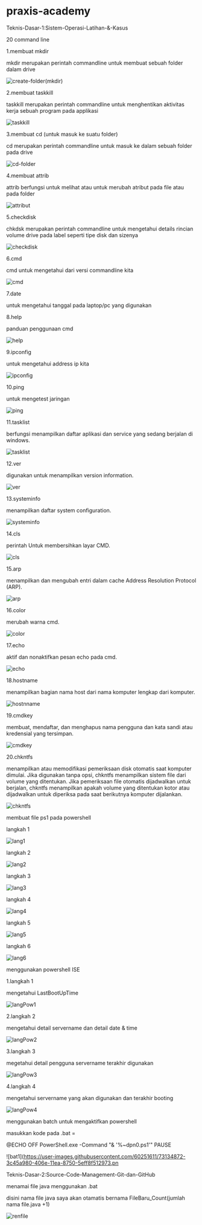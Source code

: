 # praxis-academy

Teknis-Dasar-1:Sistem-Operasi-Latihan-&-Kasus

20 command line

1.membuat mkdir

mkdir merupakan perintah commandline untuk membuat sebuah folder dalam drive

![create-folder(mkdir)](https://user-images.githubusercontent.com/60251611/73122002-14910b80-3fb2-11ea-8747-e184f01bf203.png)

2.membuat taskkill

taskkill merupakan perintah commandline untuk menghentikan aktivitas kerja sebuah program pada applikasi

![taskkill](https://user-images.githubusercontent.com/60251611/73122114-9cc3e080-3fb3-11ea-80cb-6a6309ea8ed1.png)

3.membuat cd (untuk masuk ke suatu folder)

cd merupakan perintah commandline untuk masuk ke dalam sebuah folder pada drive

![cd-folder](https://user-images.githubusercontent.com/60251611/73122257-6b4c1480-3fb5-11ea-92d1-94470da67e39.png)

4.membuat attrib 

attrib berfungsi untuk melihat atau untuk merubah atribut pada file atau pada folder

![attribut](https://user-images.githubusercontent.com/60251611/73122335-13fa7400-3fb6-11ea-9474-0b8913bf5ca5.png)

5.checkdisk

chkdsk merupakan perintah commandline untuk mengetahui details rincian volume drive pada label seperti tipe disk dan
sizenya

![checkdisk](https://user-images.githubusercontent.com/60251611/73122495-4dcc7a00-3fb8-11ea-8a26-375bb1dc3469.png)

6.cmd

cmd untuk mengetahui dari versi commandline kita

![cmd](https://user-images.githubusercontent.com/60251611/73129572-fc54d700-4019-11ea-927b-b9be1ddabc1e.png)

7.date

untuk mengetahui tanggal pada laptop/pc yang digunakan


8.help

panduan penggunaan cmd

![help](https://user-images.githubusercontent.com/60251611/73129668-bac52b80-401b-11ea-8142-c39de1371383.png)

9.ipconfig

untuk mengetahui address ip kita

![ipconfig](https://user-images.githubusercontent.com/60251611/73129683-f233d800-401b-11ea-88ec-7eb372210b99.png)

10.ping

untuk mengetest jaringan

![ping](https://user-images.githubusercontent.com/60251611/73129690-1394c400-401c-11ea-8502-3ffc0a27bb5c.png)

11.tasklist

berfungsi menampilkan daftar aplikasi dan service yang sedang berjalan di windows.

![tasklist](https://user-images.githubusercontent.com/60251611/73129729-21971480-401d-11ea-8058-a389044a8581.png)

12.ver

digunakan untuk menampilkan version information.

![ver](https://user-images.githubusercontent.com/60251611/73129733-3673a800-401d-11ea-9310-0c59448d577e.png)

13.systeminfo

menampilkan daftar system configuration.

![systeminfo](https://user-images.githubusercontent.com/60251611/73129725-0926fa00-401d-11ea-8a2d-5e8030b9ecdd.png)

14.cls

perintah Untuk membersihkan layar CMD.

![cls](https://user-images.githubusercontent.com/60251611/73129600-61103180-401a-11ea-86be-b3531d1fc960.png)

15.arp

menampilkan dan mengubah entri dalam cache Address Resolution Protocol (ARP).

![arp](https://user-images.githubusercontent.com/60251611/73129581-155d8800-401a-11ea-8bc7-509a7561b361.png)

16.color

merubah warna cmd.

![color](https://user-images.githubusercontent.com/60251611/73129655-73d73600-401b-11ea-93ee-7104270fad45.png)

17.echo

aktif dan nonaktifkan pesan echo pada cmd.

![echo](https://user-images.githubusercontent.com/60251611/73129666-a41ed480-401b-11ea-8b4b-f9ab56995e6c.png)

18.hostname

menampilkan bagian nama host dari nama komputer lengkap dari komputer.

![hostnname](https://user-images.githubusercontent.com/60251611/73129677-d9c3bd80-401b-11ea-9edc-e30c4fedf31e.png)

19.cmdkey

membuat, mendaftar, dan menghapus nama pengguna dan kata sandi atau kredensial yang tersimpan.

![cmdkey](https://user-images.githubusercontent.com/60251611/73129644-5904c180-401b-11ea-823b-d78837150f10.png)

20.chkntfs

menampilkan atau memodifikasi pemeriksaan disk otomatis saat komputer dimulai. Jika digunakan tanpa opsi, chkntfs menampilkan sistem file dari volume yang ditentukan. Jika pemeriksaan file otomatis dijadwalkan untuk berjalan, chkntfs menampilkan apakah volume yang ditentukan kotor atau dijadwalkan untuk diperiksa pada saat berikutnya komputer dijalankan.

![chkntfs](https://user-images.githubusercontent.com/60251611/73129592-3a51fb00-401a-11ea-9716-121de0b930c8.png)

membuat file ps1 pada powershell

langkah 1

![lang1](https://user-images.githubusercontent.com/60251611/73131246-3635d580-403a-11ea-85b6-6de9b2017cb2.png)

langkah 2

![lang2](https://user-images.githubusercontent.com/60251611/73131251-4cdc2c80-403a-11ea-8305-94a997a084df.png)

langkah 3

![lang3](https://user-images.githubusercontent.com/60251611/73131256-62e9ed00-403a-11ea-8f6f-1f1753b8ee4b.png)

langkah 4

![lang4](https://user-images.githubusercontent.com/60251611/73131264-81e87f00-403a-11ea-8143-892f36671ba1.png)

langkah 5

![lang5](https://user-images.githubusercontent.com/60251611/73131370-641c1980-403c-11ea-8aea-195485f0a8e7.png)

langkah 6

![lang6](https://user-images.githubusercontent.com/60251611/73131274-b6f4d180-403a-11ea-9783-e7f10c9a2f9c.png)

menggunakan powershell ISE

1.langkah 1

mengetahui LastBootUpTime

![langPow1](https://user-images.githubusercontent.com/60251611/73134822-bc1f4400-406d-11ea-85a0-4a3edb2cd7c9.png)

2.langkah 2

mengetahui detail servername dan detail date & time

![langPow2](https://user-images.githubusercontent.com/60251611/73134841-f8eb3b00-406d-11ea-929a-099cdd41ffcc.png)

3.langkah 3

megetahui detail pengguna servername terakhir digunakan

![langPow3](https://user-images.githubusercontent.com/60251611/73134855-13251900-406e-11ea-999b-73cd0431f3b0.png)

4.langkah 4

mengetahui servername yang akan digunakan dan terakhir booting

![langPow4](https://user-images.githubusercontent.com/60251611/73134861-29cb7000-406e-11ea-9da8-82f00b3af938.png)

menggunakan batch untuk mengaktifkan powershell

masukkan kode pada .bat =

@ECHO OFF
PowerShell.exe -Command "& '%~dpn0.ps1'"
PAUSE

![bat1](https://user-images.githubusercontent.com/60251611/73134872-3c45a980-406e-11ea-8750-5eff8f512973.pn







Teknis-Dasar-2:Source-Code-Management-Git-dan-GitHub

menamai file java menggunakan .bat

disini nama file java saya akan otamatis bernama FileBaru_Count(jumlah nama file.java +1)

![renfile](https://user-images.githubusercontent.com/60251611/73611487-d7adc000-4614-11ea-9465-ecbcb62920a8.png)
